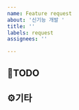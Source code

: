 ```yaml
---
name: Feature request
about: '신기능 개발 '
title: ''
labels: request
assignees: ''

---
```


## 📝TODO

## ⚙️기타
